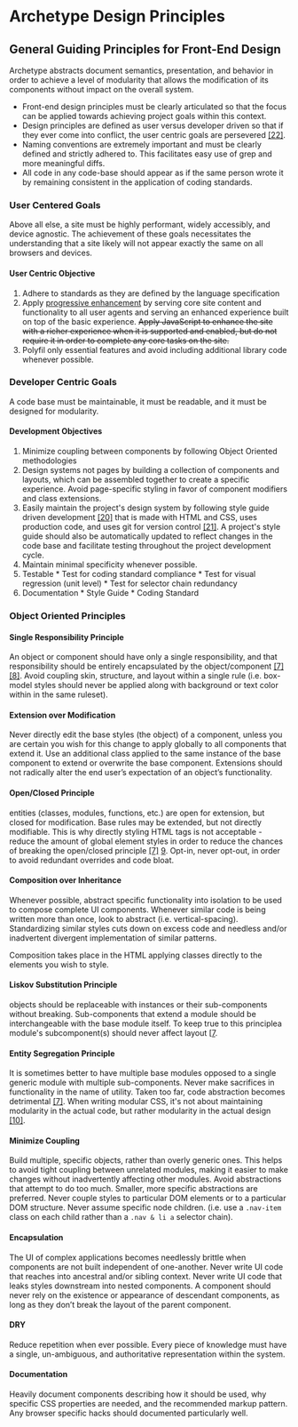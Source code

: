 # Archetype Design Principles

## General Guiding Principles for Front-End Design

Archetype abstracts document semantics, presentation, and behavior in order to achieve a level of modularity that allows the modification of its components without impact on the overall system.

  * Front-end design principles must be clearly articulated so that the focus can be applied towards achieving project goals within this context. 
  * Design principles are defined as user versus developer driven so that if they ever come into conflict, the user centric goals are persevered [[22]](addendum.md).
  * Naming conventions are extremely important and must be clearly defined and strictly adhered to. This facilitates easy use of grep and more meaningful diffs.
  * All code in any code-base should appear as if the same person wrote it by remaining consistent in the application of coding standards.

### User Centered Goals
Above all else, a site must be highly performant, widely accessibly, and device agnostic. The achievement of these goals necessitates the understanding that a site likely will not appear exactly the same on all browsers and devices.

#### User Centric Objective
  1. Adhere to standards as they are defined by the language specification
  2. Apply [progressive enhancement](pe.md) by serving core site content and functionality to all user agents and serving an enhanced experience built on top of the basic experience. ~~Apply JavaScript to enhance the site with a richer experience when it is supported and enabled, but do not require it in order to complete any core tasks on the site.~~
  3. Polyfil only essential features and avoid including additional library code whenever possible. 

### Developer Centric Goals
A code base must be maintainable, it must be readable, and it must be designed for modularity.

#### Development Objectives
  1. Minimize coupling between components by following Object Oriented methodologies
  2. Design systems not pages by building a collection of components and layouts, which can be assembled together to create a specific experience.  Avoid page-specific styling in favor of component modifiers and class extensions.
  3. Easily maintain the project's design system by following style guide driven development [[20]](addendum.md) that is made with HTML and CSS, uses production code, and uses git for version control [[21]](addendum.md). A project's style guide should also be automatically updated to reflect changes in the code base and facilitate testing throughout the project development cycle.
  4. Maintain minimal specificity whenever possible.
  5. Testable
    * Test for coding standard compliance
    * Test for visual regression (unit level)
    * Test for selector chain redundancy 
  6. Documentation 
    * Style Guide
    * Coding Standard

### Object Oriented Principles

#### Single Responsibility Principle
An object or component should have only a single responsibility, and that responsibility should be entirely encapsulated by the object/component [[7]](addendum.md) [[8]](addendum.md). Avoid coupling skin, structure, and layout within a single rule (i.e. box-model styles should never be applied along with background or text color within in the same ruleset).

#### Extension over Modification
Never directly edit the base styles (the object) of a component, unless you are certain you wish for this change to apply globally to all components that extend it. Use an additional class applied to the same instance of the base component to extend or overwrite the base component.  Extensions should not radically alter the end user’s expectation of an object’s functionality.

#### Open/Closed Principle
entities (classes, modules, functions, etc.) are open for extension, but closed for modification. Base rules may be extended, but not directly modifiable. This is why directly styling HTML tags is not acceptable - reduce the amount of global element styles in order to reduce the chances of breaking the open/closed principle [[7]](addendum.md) [9](addendum.md). Opt-in, never opt-out, in order to avoid redundant overrides and code bloat.

#### Composition over Inheritance
Whenever possible, abstract specific functionality into isolation to be used to compose complete UI components.  Whenever similar code is being written more than once, look to abstract (i.e. vertical-spacing).  Standardizing similar styles cuts down on excess code and needless and/or inadvertent divergent implementation of similar patterns.

Composition takes place in the HTML applying classes directly to the elements you wish to style.

#### Liskov Substitution Principle
objects should be replaceable with instances or their sub-components without breaking. Sub-components that extend a module should be interchangeable with the base module itself. To keep true to this principlea module's subcomponent(s) should never affect layout [[7](addendum.md).

#### Entity Segregation Principle
It is sometimes better to have multiple base modules opposed to a single generic module with multiple sub-components. Never make sacrifices in functionality in the name of utility. Taken too far, code abstraction becomes  detrimental [[7]](addendum.md). When writing modular CSS, it's not about maintaining modularity in the actual code, but rather modularity in the actual design [[10]](addendum.md).

#### Minimize Coupling
Build multiple, specific objects, rather than overly generic ones.  This helps to avoid tight coupling between unrelated modules, making it easier to make changes without inadvertently affecting other modules.  Avoid abstractions that attempt to do too much.  Smaller, more specific abstractions are preferred. Never couple styles to particular DOM elements or to a particular DOM structure. Never assume specific node children. (i.e. use a `.nav-item` class on each child rather than a `.nav & li a` selector chain).

#### Encapsulation
The UI of complex applications becomes needlessly brittle when components are not built independent of one-another.  Never write UI code that reaches into ancestral and/or sibling context.  Never write UI code that leaks styles downstream into nested components.  A component should never rely on the existence or appearance of descendant components, as long as they don’t break the layout of the parent component.

#### DRY
Reduce repetition when ever possible. Every piece of knowledge must have a single, un-ambiguous, and authoritative representation within the system.

#### Documentation
Heavily document components describing how it should be used, why specific CSS properties are needed, and the recommended markup pattern.  Any browser specific hacks should documented particularly well.

